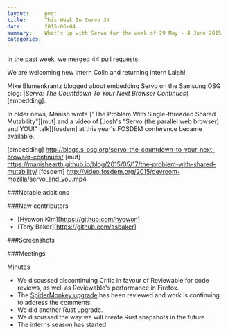 ```yaml
---
layout:     post
title:      This Week In Servo 34
date:       2015-06-04
summary:    What's up with Servo for the week of 29 May - 4 June 2015
categories:
---
```


In the past week, we merged 44 pull requests.
<!-- Up to 610de77e23626c68cbdc334eb84da468517e1c07 -->

We are welcoming new intern Colin and returning intern Laleh!

Mike Blumenkrantz blogged about embedding Servo on the Samsung OSG blog:
[*Servo: The Countdown To Your Next Browser Continues*][embedding].

In older news, Manish wrote
["The Problem With Single-threaded Shared Mutability"][mut] and a video of
[Josh's "Servo (the parallel web browser) and YOU!" talk][fosdem] at this
year's FOSDEM conference became available.

[embedding] http://blogs.s-osg.org/servo-the-countdown-to-your-next-browser-continues/
[mut] https://manishearth.github.io/blog/2015/05/17/the-problem-with-shared-mutability/
[fosdem] http://video.fosdem.org/2015/devroom-mozilla/servo_and_you.mp4

###Notable additions

###New contributors

 - [Hyowon Kim][https://github.com/hyowon]
 - [Tony Baker][https://github.com/asbaker]

###Screenshots

###Meetings

[Minutes](https://github.com/servo/servo/wiki/Meeting-2015-06-01)

 - We discussed discontinuing Critic in favour of Reviewable for code reviews, as well as Reviewable's performance in Firefox.
 - The [SpiderMonkey upgrade](https://github.com/servo/servo/pull/6150) has been reviewed and work is continuing to address the comments.
 - We did another Rust upgrade.
 - We discussed the way we will create Rust snapshots in the future.
 - The interns season has started.
